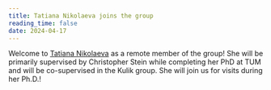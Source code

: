 ```yaml
---
title: Tatiana Nikolaeva joins the group
reading_time: false
date: 2024-04-17
---
```


Welcome to [Tatiana Nikolaeva](/author/tatiana-nikolaeva/) as a remote member of the group! She will be primarily supervised by Christopher Stein while completing her PhD at TUM and will be co-supervised in the Kulik group. She will join us for visits during her Ph.D.! 

<!--more-->
